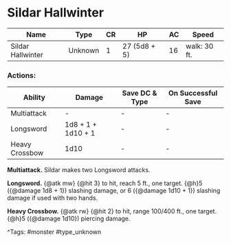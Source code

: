 # Sildar Hallwinter

| Name | Type | CR | HP | AC | Speed |
|------|------|----|----|----|-------|
| Sildar Hallwinter | Unknown | 1 | 27 (5d8 + 5) | 16 | walk: 30 ft. |

### Actions:

| Ability | Damage | Save DC & Type | On Successful Save |
|---------|--------|----------------|--------------------|
| Multiattack | - | - | - |
| Longsword | 1d8 + 1 + 1d10 + 1 | - | - |
| Heavy Crossbow | 1d10 | - | - |


**Multiattack.** Sildar makes two Longsword attacks.

**Longsword.** {@atk mw} {@hit 3} to hit, reach 5 ft., one target. {@h}5 ({@damage 1d8 + 1}) slashing damage, or 6 ({@damage 1d10 + 1}) slashing damage if used with two hands.

**Heavy Crossbow.** {@atk rw} {@hit 2} to hit, range 100/400 ft., one target. {@h}5 ({@damage 1d10}) piercing damage.

^Tags: #monster #type_unknown